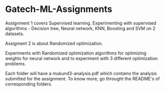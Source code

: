 # Gatech-ML-Assignments

Assignment 1 covers Supervised learning.
Experimenting with supervised algorithms - Decision tree, Neural network, KNN, Boosting and SVM on 2 datasets.


Assigment 2 is about Randomized optimization.

Experiments with Randomized optimization algorithms for optimizing weights for neural network and to experiment with 3 different optimization problems.


Each folder will have a mukund3-analysis.pdf which contains the analysis submitted for the assignment. To know more, go throught the README's of corresponding folders.
